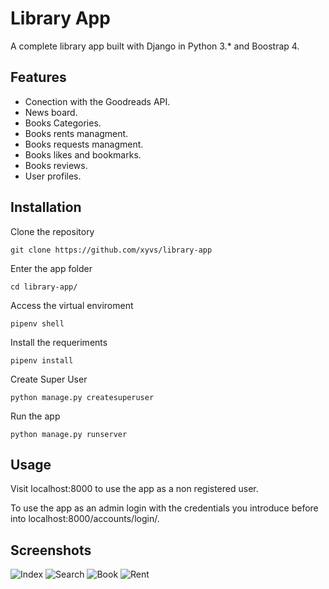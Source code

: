 # Library App

A complete library app built with Django in Python 3.* and Boostrap 4.

## Features

- Conection with the Goodreads API.
- News board.
- Books Categories.
- Books rents managment.
- Books requests managment.
- Books likes and bookmarks.
- Books reviews.
- User profiles.

## Installation

Clone the repository

    git clone https://github.com/xyvs/library-app

Enter the app folder

	cd library-app/

Access the virtual enviroment

    pipenv shell

Install the requeriments

    pipenv install

Create Super User

    python manage.py createsuperuser

Run the app

    python manage.py runserver

## Usage

Visit localhost:8000 to use the app as a non registered user.

To use the app as an admin login with the credentials you introduce before into localhost:8000/accounts/login/.

## Screenshots

![Index](https://i.imgur.com/JYZ7nyH.png)
![Search](https://i.imgur.com/BmdqqGG.png)
![Book](https://i.imgur.com/wdNTwJW.png)
![Rent](https://i.imgur.com/93ZaYxv.png)
